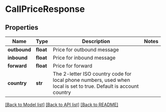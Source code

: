 # CallPriceResponse

## Properties
Name | Type | Description | Notes
------------ | ------------- | ------------- | -------------
**outbound** | **float** | Price for outbound message | 
**inbound** | **float** | Price for inbound message | 
**forward** | **float** | Price for forward | 
**country** | **str** | The 2-letter ISO country code for local phone numbers, used when local is  set to true. Default is account country | 

[[Back to Model list]](../README.md#documentation-for-models) [[Back to API list]](../README.md#documentation-for-api-endpoints) [[Back to README]](../README.md)


